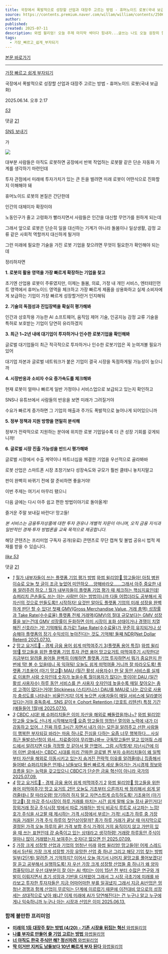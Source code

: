 ```yaml
---
title: 국장에서 폭발적으로 성장할 산업과 대장주 고르는 방법 - 휴머노이드 로봇(국내 보급화)
source: https://contents.premium.naver.com/willam/william/contents/250614141730870ps
author: 
published: 
created: 2025-07-11
description: 와썹 윌리엄! 오늘 주제 마지막 섹터다 힘내자...글쓰는 나도 오늘 굉장히 힘드네! 망고들 화이팅! 휴머노이드 로봇 산업에 대한 미래를 그려보자면
tags:
  - 가장_빠르고_쉽게_부자되기
---
```

[본문 바로가기](https://contents.premium.naver.com/willam/william/contents/#ct)

---

[가장 빠르고 쉽게 부자되기](https://contents.premium.naver.com/willam/william/contents?categoryId=19762938f5a000pag)

국장에서 폭발적으로 성장할 산업과 대장주 고르는 방법 - 휴머노이드 로봇(국내 보급화)

2025.06.14. 오후 2:17

[*53*](https://contents.premium.naver.com/willam/william/contents/#)

댓글 [21](https://contents.premium.naver.com/willam/william/comment/250614141730870ps)

[SNS 보내기](https://contents.premium.naver.com/willam/william/contents/#)

가

![](https://scs-phinf.pstatic.net/MjAyNTA2MTRfMTcw/MDAxNzQ5ODc3NDU4NDU5.78zVSMZcKqEF-O0A6YXyXH6mn_MT77vB_zw0iIXpOsIg.ObyiEEyUyykMO1tVLqEMTvxnfuL3f-rp9lZ9DuE4W8wg.PNG/KakaoTalk_20250612_145708698.png?type=w800)

대부분 사람들은 아직도 로봇하면 공장에서 반복 작업하는 로봇팔 같은 단순 자동화 기계를 생각하기 마련인데

투자 관점에서 미래에 투자가치가 있는 큰 돈을 벌려면 미래 로봇이 어떤식으로 진화할지 이해해야 돼

휴머노이드 로봇의 본질은 간단한데

인간의 대체이자 확장이야

노동인구가 줄고 고령화가 빨라지면서 사람들은 인간을 대신할 무언가를 원하게 되는데

그래서 앞으로 로봇은 단순히 일을 대신하는 기계가 아니라 돌봄이나 일상생활, 감정 교류 같은 사회적 역할까지 대신하게 될거야

그런 미래에 필요한 기술을 가진 로봇 기업을 찾으려면 무엇이 필요한가 확인해야 되는데

정리하자면

**1\. 로봇의 활용 영역을 가장 빠르게 확장하는 기업을 찾고**

초기엔 산업용 로봇이 주류였지만, 이제는 돌봄, 의료, 가정 내 개인 서비스, 엔터테인먼트 영역에서 휴머노이드 영역을 체크하고 가장 빠르게 제품을 상용화하고 실제 소비자에게 보급하는 기업이 가장 빠르게 성장할거란거 인지해둬

**2\. 기술의 독점성과 진입장벽을 확실히 평가해봐**

인간과 상호작용 가능한 AI 소프트웨어, 움직임 제어 기술, 인공지능 감정 교류 기술을 특허로 보호받는 기업이 당연히 유리하겠지

**3\. 최근 1~2년 내에 대기업이 투자하거나 인수한 로봇기업을 확인해봐**

글로벌 대기업들이 최근 적극적으로 투자하거나 인수한 로봇기업은 꼭 눈여겨볼 필요가 있어

대기업 자본과 글로벌 네트워크가 붙은 기업이 결국 시장을 독점하게될 가능성이 높으니까

**4\. 시장반응과 소비자 수요 증가속도를 체크해봐**

현재 로봇이 얼마나 빠르게 일반 가정이나 서비스업으로 보급되고 있는지 확인하고

SNS나 유튜브에서 사람들의 반응을 보면 미래가 그려질거야

수요가 빠르게 증가하면 그 기업의 매출과 주가도 폭발적으로 늘어나게 되어있으니까

**5\. 정부 정책과 지원 방향을 면밀히 분석해**

정부가 전략적으로 지원하는 분야에 위치한 로봇 기업일수록 더 큰 성장 기회를 갖게되니까!

**6\. 글로벌 시장 진출 가능성을 반드시 평가해봐**

글로벌 시장에서 수출 계약이나 파트너십을 체결한 기업을 우선적으로 골라봐바

로봇 산업은 스마트폰 시장 초창기보다 성장속도와 규모가 훨씬 클테니 놓치지말고

판이 완벽히 바뀌기 전에 잘 준비하면 좋을거야!

이번 주제는 여기서 마무리 됐으니

다음 글에는 다시 아주 쉽고 편한 방법이야기로 돌아올게!

즐거운 주말 보내길 바란다! 망고들!

*본 서비스는 금융투자상품에 대한 투자 권유나 개별적 자문이 아니며, 오직 금융 지식과 일반적인 경제·투자 방법론을 교육 목적으로 제공합니다.*

해당 콘텐츠는 프리미엄 구독자 공개(유료) 콘텐츠로 무단 캡쳐 및 불법 공유시 법적 제재를 받을 수 있습니다.

[*like* *53*](https://contents.premium.naver.com/willam/william/contents/#)

댓글 [21](https://contents.premium.naver.com/willam/william/comment/250614141730870ps)

- [*1*](https://contents.premium.naver.com/willam/william/contents/250710112941929tj)
	[월가 내부자들이 쓰는 플랫폼 기업 평가 방법](https://contents.premium.naver.com/willam/william/contents/250710112941929tj)
	[
	와썹 윌리엄!🥭 망고들아! 아침 병원 이슈로 오늘 첫 글이 조금 늦었어 미안하오....양해바라오......그래서 아주 중요한 내용 알려주려 하오..! 월가 내부자들이 플랫폼 기업 평가 때 체크하는 핵심지표인데! 슈퍼리치 큰손들도 쓰는 아는 사람만 아는 방법이니까 다들 어렵더라도 공부해서 꼭 자신의 것으로 만들도록!! 시작하자! 요것만 알아도 플랫폼 기업의 미래 성장을 완벽하게 판단 할 수 있다! 첫째 GMV(Gross Merchandise Value, 거래 총액) 성장률과 Take Rate(수수료율) 플랫폼 전체 거래액(GMV)의 절대 규모보다는 GMV 성장률을 보는건데 GMV 성장률이 둔화하면 이미 시장이 포화 상태이거나 경쟁이 치열해진 신호라는 거! 기억해둬 추가로! Take Rate(수수료율)가 꾸준히 유지되거나 상승해야 플랫폼의 장기 수익성이 높아진다는 것도 기억해! 둘째 NDR(Net Dollar Retenti
	2025.07.10.](https://contents.premium.naver.com/willam/william/contents/250710112941929tj)
- [*2*](https://contents.premium.naver.com/willam/william/contents/250710120751099bm)
	[망고 요거트🥭 - 경제 금융 용어 쉽게 떠먹여주기 3(플랫폼 용어 특집)](https://contents.premium.naver.com/willam/william/contents/250710120751099bm)
	[
	와썹 윌리엄!🥭 망고들을 위한 플랫폼 기업 투자 관련 용어 망고요거트 떠먹여주기 시작한다! 지금부터 알려줄 용어들 완벽히 이해하면 플랫폼 기업 투자하면서 뭐가 중요한지 한 번에 딱! 볼 수 있을테니 꼭 익혀둬! 오늘도 쉽게 떠먹여줄 거니까 잘 따라오도록! 플랫폼 기초용어 (아기 망고🥭) MAU (월간 활성 사용자수) 한 달 동안 서비스를 실제로 이용한 사람 숫자인데 숫자가 높을수록 월이용자가 많다는 뜻이야! DAU (일간 활성 사용자수) 하루 동안 서비스를 쓴 사용자 숫자인데 높을수록 매일 찾아오는 충성 고객이 많다는거야! Stickiness (스티키니스) DAU를 MAU로 나눈 값으로 사용자 충성도를 나타내는 비율인거지! 이게 높으면 사용자들이 매일 서비스에 달라붙어 있다는거야 중독증세...SNS 같이ㅎ Cohort Retention (코호트 리텐션) 특정 기간(예들들어 1월)에
	2025.07.10.](https://contents.premium.naver.com/willam/william/contents/250710120751099bm)
- [*3*](https://contents.premium.naver.com/willam/william/contents/250709113157091hz)
	[CBDC 시대! 왜 슈퍼리치들은 이미 자산을 해외로 빼돌렸을까나~?](https://contents.premium.naver.com/willam/william/contents/250709113157091hz)
	[와썹 윌리엄! 망고들 오늘도 신나게 시작해보자!🥭 요즘 망고들의 엄청난 열의와 노력에 내가 더 감동하고 있어...! 진짜 하루 3시간 자면서 내가 아는 모든걸 알려주고 선한 사람들이 행복한 부자되길 바라는 마음 하나로 진심을 다하는 요즘 너무 행복하다... 사실 최근 돌발성난청이 와서...치료중이야 무리했나봐ㅠ 구독망고들만 알고 있어줘 스레드에서 알려지면 다들 걱정할 것 같아서 말 안했어.. 그럼 시작할게! 지난시간에 이어 이번 글에서는 CBDC 시대를 미리 간파한 글로벌 찐 부자 슈퍼리치들이 왜 일찍부터 자산을 해외로 이동시키고 있는지 숨겨진 전략적 이유를 알려줄테니 집중해서 들어봐! 슈퍼리치들은 언제나 남들보다 훨씬 빠르게 세상 돌아가는 거시경제 정보와 흐름을 읽는 능력을 갖고있으니 CBDC가 단순한 금융 혁신이 아니라 국가의](https://contents.premium.naver.com/willam/william/contents/250709113157091hz)
	[2025.07.09.](https://contents.premium.naver.com/willam/william/contents/250709113157091hz)
- [*4*](https://contents.premium.naver.com/willam/william/contents/250709170113498la)
	[망고 요거트🥭 - 경제 금융 용어 쉽게 떠먹여주기 2](https://contents.premium.naver.com/willam/william/contents/250709170113498la)
	[
	와썹 윌리엄!🥭 망고들을 위한 용어 떠먹여주기! 망고 요거트 2탄! 오늘도 기초부터 으른까지 싹 정리해서 쉽게 알려줄테니 잘 따라오렴! 암기하려 하지 말고 자연스럽게 습득하도록! 기초용어 (아기 망고🥭) 장 마감 주식시장이 하루 거래를 마치는 시간 쉽게 말해 오늘 장사 끝인거다! 장외거래 정규 주식시장 밖에서 따로 거래하는 방식 비공식 루트로 사고파는 느낌! 호가 주식을 사고팔 때 제시하는 가격 시장에서 부르는 가격! 시초가 하루 중 가장 처음 거래된 가격 주식 하루의 첫인상이랄까? 종가 하루 거래가 끝날 때 마지막으로 결정된 가격 오늘 하루의 끝! 가격 보합 주식 가격이 거의 움직이지 않고 가만히 있을 때 쓰는 표현인데 걍 숨죽이고 있는 상태라고 생각하렴! 거래량 하루동안 주식이 얼마나 많이 거래됐는지 보여주는 숫자디! 많으면 인
	2025.07.09.](https://contents.premium.naver.com/willam/william/contents/250709170113498la)
- [*5*](https://contents.premium.naver.com/willam/william/contents/250613102449306ys)
	[가장 크게 성장할 산업과 기업의 엄청난 미래](https://contents.premium.naver.com/willam/william/contents/250613102449306ys)
	[
	와썹 윌리엄! 망고들아! 어제 스레드에서 5년뒤 가장 크게 성장할 가장 유망한 산업 중 하나! 그리고 해당 기업 찾는 방법 일부(2단계) 알려준 거 기억하지? 이어서 오늘 여기서 나머지 꿀망고를 풀어보겠다! 잘 듣고 공부해서 실행하도록! 자 우선 가장 크게 성장할 산업들 중 하나가 왜 양자컴퓨팅이냐! 우선 대부분이 잘 아는 AI 섹터는 이미 15년 전 부터 수많은 연구와 개발이 이뤄지면서 초기 성장과 기반을 다져왔어 그래서 그 시장 극초기에 미래를 바라보고 투자한 투자자들은 지금 어마어마한 부를 일궈냈지 그래서 지금 AI산업은 엄청난 경쟁과 함께 산업이 무르익는 단계에 이르렀기 때문에 이전대비 앞으로의 성장세는 상대적으로 낮아 왜냐? 이제 미래에 AI가 당연해진다는 건 누구나 알고 누구에게나 익숙하니까 누구나 아는 시장과 산업은 이미
	2025.06.13.](https://contents.premium.naver.com/willam/william/contents/250613102449306ys)

### 함께 볼만한 프리미엄

- [
	**미래의 1등 대장주 찾는 방법 (4/20) - 기존 시장을 뒤집는 혁신**
	와썹윌리엄
	](https://contents.premium.naver.com/willam/william/contents/250707110249184xy?from=news_arp_in_cp)
- [
	**나를 부자로 만들어 줄 기업 고르는 방법**
	와썹윌리엄
	](https://contents.premium.naver.com/willam/william/contents/250612160005907dg?from=news_arp_article)
- [
	**너 아직도 한국 주식만 해? 정신차려**
	와썹윌리엄
	](https://contents.premium.naver.com/willam/william/contents/250612154911717hk?from=news_arp_article)
- [
	**딱 이거만 지켜도 남들보다 10년 빠르게 부자 된다**
	와썹윌리엄
	](https://contents.premium.naver.com/willam/william/contents/250612145646350aw?from=news_arp_article)